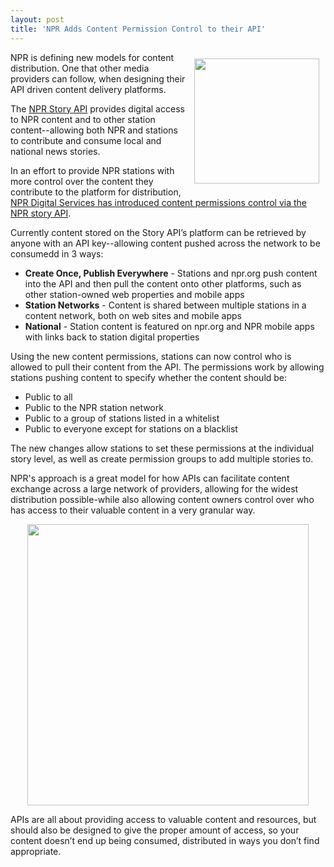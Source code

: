 ```yaml
---
layout: post
title: 'NPR Adds Content Permission Control to their API'
---
```

<p><a title="NPR" href="http://www.npr.org/"><img style="padding: 10px;" src="https://s3.amazonaws.com/kinlane-productions/api-evangelist/npr/npr-logo.jpeg" alt="" width="200" align="right" /></a></p>
<p>NPR is defining new models for content distribution. One that other media providers can follow, when designing their API driven content delivery platforms.</p>
<p>The <a href="http://dev.npr.org/">NPR Story API</a> provides digital access to NPR content and to other station content--allowing both NPR and stations to contribute and consume local and national news stories.</p>
<p>In an effort to provide NPR stations with more control over the content they contribute to the platform for distribution, <a href="http://digitalservices.npr.org/post/npr-api-content-permissions-control">NPR Digital Services has introduced content permissions control via the NPR story API</a>.</p>
<p>Currently content stored on the  Story API&rsquo;s platform can be retrieved by anyone with an API key--allowing content pushed across the network to be consumedd in 3 ways:</p>
<ul class="mainlist">
<li><strong>Create Once, Publish Everywhere</strong> - Stations and npr.org push content into the API and then pull the content onto other platforms, such as other station-owned web properties and mobile apps</li>
<li><strong>Station Networks</strong> - Content is shared between multiple stations in a content network, both on web sites and mobile apps</li>
<li><strong>National</strong> - Station content is featured on npr.org and NPR mobile apps with links back to station digital properties</li>
</ul>
<p>Using the new content permissions, stations can now control who is allowed to pull their content from the API.  The permissions work by allowing stations pushing content to specify whether the content should be:</p>
<ul class="mainlist">
<li>Public to all</li>
<li>Public to the NPR station network</li>
<li>Public to a group of stations listed in a whitelist </li>
<li>Public to everyone except for stations on a blacklist</li>
</ul>
<p>The new changes allow stations to set these permissions at the individual story level, as well as create permission groups to add multiple stories to.</p>
<p>NPR's approach is a great model for how APIs can facilitate content exchange across a large network of providers, allowing for the widest distribution possible-while also allowing content owners control over who has access to their valuable content in a very granular way.</p>
<p><img style="display: block; margin-left: auto; margin-right: auto;" src="https://s3.amazonaws.com/kinlane-productions/api-evangelist/npr/NPR-Digital-Services.png" alt="" width="450" /></p>
<p>APIs are all about providing access to valuable content and resources, but should also be designed to give the proper amount of access, so your content doesn&rsquo;t end up being consumed, distributed in ways you don&rsquo;t find appropriate.</p>